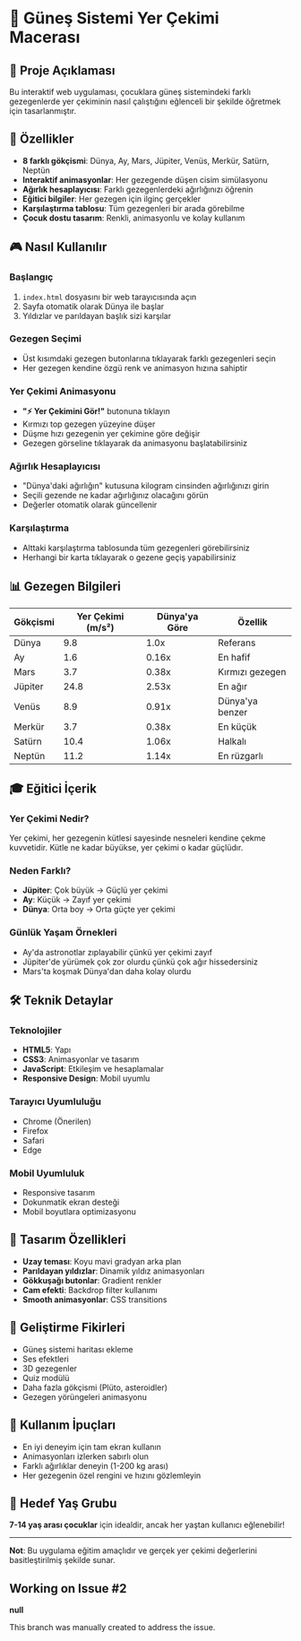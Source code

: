 # 🚀 Güneş Sistemi Yer Çekimi Macerası

## 📝 Proje Açıklaması
Bu interaktif web uygulaması, çocuklara güneş sistemindeki farklı gezegenlerde yer çekiminin nasıl çalıştığını eğlenceli bir şekilde öğretmek için tasarlanmıştır.

## 🎯 Özellikler
- **8 farklı gökçismi**: Dünya, Ay, Mars, Jüpiter, Venüs, Merkür, Satürn, Neptün
- **Interaktif animasyonlar**: Her gezegende düşen cisim simülasyonu
- **Ağırlık hesaplayıcısı**: Farklı gezegenlerdeki ağırlığınızı öğrenin
- **Eğitici bilgiler**: Her gezegen için ilginç gerçekler
- **Karşılaştırma tablosu**: Tüm gezegenleri bir arada görebilme
- **Çocuk dostu tasarım**: Renkli, animasyonlu ve kolay kullanım

## 🎮 Nasıl Kullanılır

### Başlangıç
1. `index.html` dosyasını bir web tarayıcısında açın
2. Sayfa otomatik olarak Dünya ile başlar
3. Yıldızlar ve parıldayan başlık sizi karşılar

### Gezegen Seçimi
- Üst kısımdaki gezegen butonlarına tıklayarak farklı gezegenleri seçin
- Her gezegen kendine özgü renk ve animasyon hızına sahiptir

### Yer Çekimi Animasyonu
- **"⚡ Yer Çekimini Gör!"** butonuna tıklayın
- Kırmızı top gezegen yüzeyine düşer
- Düşme hızı gezegenin yer çekimine göre değişir
- Gezegen görseline tıklayarak da animasyonu başlatabilirsiniz

### Ağırlık Hesaplayıcısı
- "Dünya'daki ağırlığın" kutusuna kilogram cinsinden ağırlığınızı girin
- Seçili gezende ne kadar ağırlığınız olacağını görün
- Değerler otomatik olarak güncellenir

### Karşılaştırma
- Alttaki karşılaştırma tablosunda tüm gezegenleri görebilirsiniz
- Herhangi bir karta tıklayarak o gezene geçiş yapabilirsiniz

## 📊 Gezegen Bilgileri

| Gökçismi | Yer Çekimi (m/s²) | Dünya'ya Göre | Özellik |
|----------|-------------------|---------------|---------|
| Dünya    | 9.8              | 1.0x          | Referans |
| Ay       | 1.6              | 0.16x         | En hafif |
| Mars     | 3.7              | 0.38x         | Kırmızı gezegen |
| Jüpiter  | 24.8             | 2.53x         | En ağır |
| Venüs    | 8.9              | 0.91x         | Dünya'ya benzer |
| Merkür   | 3.7              | 0.38x         | En küçük |
| Satürn   | 10.4             | 1.06x         | Halkalı |
| Neptün   | 11.2             | 1.14x         | En rüzgarlı |

## 🎓 Eğitici İçerik

### Yer Çekimi Nedir?
Yer çekimi, her gezegenin kütlesi sayesinde nesneleri kendine çekme kuvvetidir. Kütle ne kadar büyükse, yer çekimi o kadar güçlüdır.

### Neden Farklı?
- **Jüpiter**: Çok büyük → Güçlü yer çekimi
- **Ay**: Küçük → Zayıf yer çekimi
- **Dünya**: Orta boy → Orta güçte yer çekimi

### Günlük Yaşam Örnekleri
- Ay'da astronotlar zıplayabilir çünkü yer çekimi zayıf
- Jüpiter'de yürümek çok zor olurdu çünkü çok ağır hissedersiniz
- Mars'ta koşmak Dünya'dan daha kolay olurdu

## 🛠️ Teknik Detaylar

### Teknolojiler
- **HTML5**: Yapı
- **CSS3**: Animasyonlar ve tasarım
- **JavaScript**: Etkileşim ve hesaplamalar
- **Responsive Design**: Mobil uyumlu

### Tarayıcı Uyumluluğu
- Chrome (Önerilen)
- Firefox
- Safari
- Edge

### Mobil Uyumluluk
- Responsive tasarım
- Dokunmatik ekran desteği
- Mobil boyutlara optimizasyonu

## 🎨 Tasarım Özellikleri
- **Uzay teması**: Koyu mavi gradyan arka plan
- **Parıldayan yıldızlar**: Dinamik yıldız animasyonları
- **Gökkuşağı butonlar**: Gradient renkler
- **Cam efekti**: Backdrop filter kullanımı
- **Smooth animasyonlar**: CSS transitions

## 🚀 Geliştirme Fikirleri
- Güneş sistemi haritası ekleme
- Ses efektleri
- 3D gezegenler
- Quiz modülü
- Daha fazla gökçismi (Plüto, asteroidler)
- Gezegen yörüngeleri animasyonu

## 📱 Kullanım İpuçları
- En iyi deneyim için tam ekran kullanın
- Animasyonları izlerken sabırlı olun
- Farklı ağırlıklar deneyin (1-200 kg arası)
- Her gezegenin özel rengini ve hızını gözlemleyin

## 🎯 Hedef Yaş Grubu
**7-14 yaş arası çocuklar** için idealdir, ancak her yaştan kullanıcı eğlenebilir!

---

**Not**: Bu uygulama eğitim amaçlıdır ve gerçek yer çekimi değerlerini basitleştirilmiş şekilde sunar.
## Working on Issue #2
**null**

This branch was manually created to address the issue.
